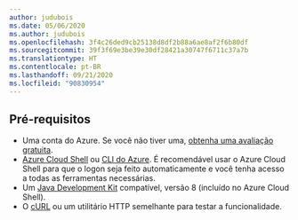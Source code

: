 ```yaml
---
author: judubois
ms.date: 05/06/2020
ms.author: judubois
ms.openlocfilehash: 3f4c26ded9cb25138d8df2b88a6ae8af2f6b80df
ms.sourcegitcommit: 39f3f69e3be39e30df28421a30747f6711c37a7b
ms.translationtype: HT
ms.contentlocale: pt-BR
ms.lasthandoff: 09/21/2020
ms.locfileid: "90830954"
---
```

## <a name="prerequisites"></a>Pré-requisitos

- Uma conta do Azure. Se você não tiver uma, [obtenha uma avaliação gratuita](https://azure.microsoft.com/free/).
- [Azure Cloud Shell](/azure/cloud-shell/quickstart) ou [CLI do Azure](/cli/azure/install-azure-cli). É recomendável usar o Azure Cloud Shell para que o logon seja feito automaticamente e você tenha acesso a todas as ferramentas necessárias.
- Um [Java Development Kit](../../fundamentals/java-jdk-long-term-support.md) compatível, versão 8 (incluído no Azure Cloud Shell).
- O [cURL](https://curl.haxx.se) ou um utilitário HTTP semelhante para testar a funcionalidade.